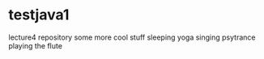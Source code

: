 # testjava1
lecture4 repository
some more cool stuff
sleeping
yoga
singing
psytrance playing the flute
